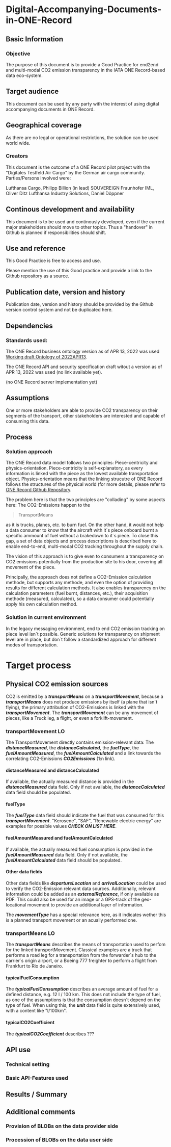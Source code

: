 # Digital-Accompanying-Documents-in-ONE-Record

## Basic Information

### Objective 
The purpose of this document is to provide a Good Practice for end2end and multi-modal CO2 emission transparency in the IATA ONE Record-based data eco-system.

## Target audience
This document can be used by any party with the interest of using digital accompanying documents in ONE Record. 

## Geographical coverage
As there are no legal or operational restrictions, the solution can be used world wide.

### Creators
This document is the outcome of a ONE Record pilot project with the "Digitales Testfeld Air Cargo" by the German air cargo community. Parties/Persons involved were:

Lufthansa Cargo, Philipp Billion (in lead)
SOUVEREIGN
Fraunhofer IML, Oliver Ditz
Lufthansa Industry Solutions, Daniel Döppner

## Continous development and availability

This document is to be used and continously developed, even if the current major stakeholders should move to other topics. Thus a "handover" in Github is planned if responsibilities should shift.

## Use and reference

This Good Practice is free to access and use. 

Please mention the use of this Good practice and provide a link to the Github repository as a source.

## Publication date, version and history

Publication date, version and history should be provided by the Github version control system and not be duplicated here.


## Dependencies

### Standards used:

The ONE Record business ontology version as of APR 13, 2022 was used [Working draft Ontology of 2022APR13](https://github.com/IATA-Cargo/ONE-Record/blob/bbe86e364b04d6a6279f0ab6e9ee47e1905ec9c4/working_draft/ontology/IATA-1R-DM-Ontology.ttl).

The ONE Record API and security specification draft witout a version as of APR 13, 2022 was used (no link available yet).

(no ONE Record server implementation yet)

## Assumptions

One or more stakeholders are able to provide CO2 transparency on their segments of the transport, other stakeholders are interested and capable of consuming this data.

## Process

### Solution approach

The ONE Record data model follows two principles: Piece-centricity and physics-orientation. Piece-centricity is self-explanatory, as every information is linked with the piece as the lowest available transportation object. Physics-orientation means that the linking strucutre of ONE Record follows the structures of the physical world (for more details, please refer to [ONE Record Github Repository](https://github.com/IATA-Cargo/ONE-Record).

The problem here is that the two principles are "collading" by some aspects here: The CO2-Emissions happen to the 

>TransportMeans

as it is trucks, planes, etc. to burn fuel. On the other hand, it would not help a data consumer to know that the aircraft with it´s piece onboard burnt a specific ammount of fuel without a brakedown to it´s piece. To close this gap, a set of data objects and process descriptions is described here to enable end-to-end, multi-modal CO2 tracking throughout the supply chain.

The vision of this approach is to give even to consumers a transparency on CO2 emissions potentially from the production site to his door, covering all movement of the piece.

Principally, the approach does not define a CO2-Emission calculation methode, but supports any methode, and even the option of providing results for different calculation methods. It also enables transparency on the calculation parameters (fuel burnt, distances, etc.), their acquisition methode (measured, calculated), so a data consumer could potentially apply his own calculation method.

### Solution in current environment

In the legacy messaging environment, end to end CO2 emission tracking on piece level isn´t possible. Generic solutions for transparency on shipment level are in place, but don´t follow a standardized approach for different modes of transportation.

# Target process

## Physical CO2 emission sources

CO2 is emitted by a ***transportMeans*** on a ***transportMovement***, because a ***transportMeans*** does not produce emissions by itself (a plane that isn´t flying), the primary attribution of CO2-Emissions is linked with the ***transportMovement***. The ***transportMovement*** can be any movement of pieces, like a Truck leg, a flight, or even a forklift-movement.

### transportMovement LO

The TransportMovement directly contains emission-relevant data: The ***distanceMeasured***, the ***distanceCalculated***, the ***fuelType***, the ***fuelAmountMeasured***, the ***fuelAmountCalculated*** and a link towards the correlating CO2-Emissions ***CO2Emissions*** (1:n link).

#### distanceMeasured and distanceCalculated

If available, the actually measured distance is provided in the ***distanceMeasured*** data field. Only if not available, the ***distanceCalculated*** data field should be populated.

#### fuelType

The ***fuelType*** data field should indicate the fuel that was consumed for this ***transportMovement***. "Kerosene", "SAF", "Renewable electric energy" are examples for possible values ***CHECK ON LIST HERE***.

#### fuelAmountMeasured and fuelAmountCalculated

If available, the actually measured fuel consumption is provided in the ***fuelAmountMeasured*** data field. Only if not available, the ***fuelAmountCalculated*** data field should be populated.

#### Other data fields

Other data fields like ***departureLocation*** and ***arrivalLocation*** could be used to verify the CO2-Emission relevant data sources. Additionally, relevant information could be added as an ***externalReference***, if only available as PDF. This could also be used for an image or a GPS-track of the geo-locational movement to provide an additional layer of information.

The ***movementType*** has a special relevance here, as it indicates wether this is a planned transport movement or an acually performed one.

### transportMeans LO

The ***transportMeans*** describes the means of transportation used to perfom for the linked transportMovement. Classical examples are a truck that performs a road leg for a transportation from the forwarder´s hub to the carrier´s origin airport, or a Boeing 777 freighter to perform a flight from Frankfurt to Rio de Janeiro. 

#### typicalFuelConsumption

The ***typicalFuelConsumption*** describes an average amount of fuel for a defined distance, e.g. 12 l / 100 km. This does not include the type of fuel, as one of the assumptions is that the consumption doesn´t depend on the type of fuel. When using this, the ***unit*** data field is quite extensively used, with a content like "l/100km".

#### typicalCO2Coefficient

The ***typicalCO2Coefficient*** describes ???

## API use

### Technical setting

### Basic API-Features used

## Results / Summary

## Additional comments

### Provision of BLOBs on the data provider side

### Procession of BLOBs on the data user side 
